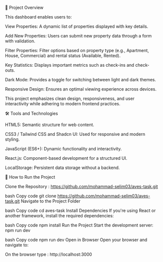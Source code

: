 📖 Project Overview

This dashboard enables users to:

View Properties: A dynamic list of properties displayed with key details.

Add New Properties: Users can submit new property data through a form with validation.

Filter Properties: Filter options based on property type (e.g., Apartment, House, Commercial) and rental status (Available, Rented).

Key Statistics: Displays important metrics such as check-ins and check-outs.

Dark Mode: Provides a toggle for switching between light and dark themes.

Responsive Design: Ensures an optimal viewing experience across devices.

This project emphasizes clean design, responsiveness, and user interactivity while adhering to modern frontend practices.


🛠️ Tools and Technologies

HTML5: Semantic structure for web content.

CSS3 / Tailwind CSS and Shadcn UI: Used for responsive and modern styling.

JavaScript (ES6+): Dynamic functionality and interactivity.

React.js: Component-based development for a structured UI.

LocalStorage: Persistent data storage without a backend.


🚀 How to Run the Project

Clone the Repository : https://github.com/mohammad-selim03/aves-task.git

bash
Copy code
git clone https://github.com/mohammad-selim03/aves-task.git
Navigate to the Project Folder


bash
Copy code
cd aves-task
Install Dependencies
If you're using React or another framework, install the required dependencies:


bash
Copy code
npm install
Run the Project
Start the development server: npm run dev


bash
Copy code
npm run dev
Open in Browser
Open your browser and navigate to:

On the browser type : 
http://localhost:3000
